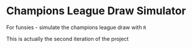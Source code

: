 # Champions League Draw Simulator
For funsies - simulate the champions league draw with `R`

This is actually the second iteration of the project
